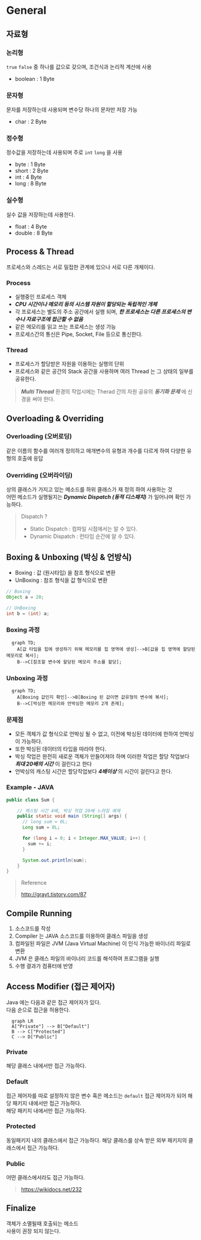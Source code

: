 # General

## 자료형

### 논리형

`true` `false` 중 하나를 값으로 갖으며, 조건식과 논리적 계산에 사용

* boolean : 1 Byte

### 문자형

문자를 저장하는데 사용되며 변수당 하나의 문자만 저장 가능

* char : 2 Byte

### 정수형

정수값을 저장하는데 사용되며 주로 `int` `long` 을 사용

* byte : 1 Byte
* short : 2 Byte
* int : 4 Byte
* long : 8 Byte

### 실수형

실수 값을 저장하는데 사용한다.

* float : 4 Byte
* double : 8 Byte

## Process & Thread

프로세스와 스레드는 서로 밀접한 관계에 있으나 서로 다른 개체이다.

### Process

* 실행중인 프로세스 객체
* _**CPU 시간이나 메모리 등의 시스템 자원이 할당되는 독립적인 개체**_
* 각 프로세스는 별도의 주소 공간에서 실행 되며, _**한 프로세스는 다른 프로세스의 변수나 자료구조에 접근할 수 없음**_
* 같은 메모리를 읽고 쓰는 프로세스는 생성 가능
* 프로세스간의 통신은 Pipe, Socket, File 등으로 통신한다.

### Thread

* 프로세스가 할당받은 자원을 이용하는 실행의 단위
* 프로세스와 같은 공간의 Stack 공간을 사용하며 여러 Thread 는 그 상태의 일부를 공유한다.

> _**Multi Thread**_ 환경의 작업시에는 Therad 간의 자원 공유의 _**동기화 문제**_ 에 신경을 써야 한다.

## Overloading & Overriding

### Overloading (오버로딩)

같은 이름의 함수를 여러개 정의하고 매개변수의 유형과 개수를 다르게 하여 다양한 유형의 호출에 응답

### Overriding (오버라이딩)

상의 클래스가 가지고 있는 메소드를 하위 클래스가 재 정의 하여 사용하는 것  
어떤 메소드가 실행될지는 _**Dynamic Dispatch (동적 디스패치)**_ 가 일어나며 확인 가능하다.

> Dispatch ?
> * Static Dispatch : 컴파일 시점에서는 알 수 있다.
> * Dynamic Dispatch : 런타임 순간에 알 수 있다.

## Boxing & Unboxing (박싱 & 언방식)

* Boxing : 값 (원시타입) 을 참조 형식으로 변환
* UnBoxing : 참조 형식을 값 형식으로 변환

```java
// Boxing
Object a = 20;

// UnBoxing
int b = (int) a;
```

### Boxing 과정

```mermaid
  graph TD;
    A[값 타입을 힙에 생성하기 위해 메모리를 힙 영역에 생성]-->B[값을 힙 영역에 할당된 메모리로 복사];
    B-->C[참조할 변수에 할당된 메모리 주소를 할당];
```

### Unboxing 과정

```mermaid
  graph TD;
    A[Boxing 값인지 확인]-->B[Boxing 된 값이면 값유형의 변수에 복사];
    B-->C[박싱한 메모리와 언박싱한 메모리 2개 존재];
```

### 문제점

* 모든 객체가 값 형식으로 언박싱 될 수 없고, 이전에 박싱된 데이터에 한하여 언박싱이 가능하다.  
* 또한 박싱된 데이터의 타입을 따라야 한다.  
* 박싱 작업은 완전히 새로운 객체가 만들어져야 하며 이러한 작업은 할당 작업보다 _**최대 20배의 시간**_ 이 걸린다고 한다  
* 언박싱의 캐스팅 시간은 할당작업보다 _**4배이상**_ 의 시간이 걸린다고 한다.

### Example - JAVA

```java
public class Sum {

    // 캐스팅 시간 4배, 박싱 작업 20배 느려짐 예제
    public static void main (String[] args) {
      // long sum = 0L;
      Long sum = 0L;

      for (long i = 0; i < Integer.MAX_VALUE; i++) {
        sum += i;
      }

      System.out.println(sum);
    }
}
```

> Reference
>
> http://grayt.tistory.com/87

## Compile Running

1. 소스코드를 작성
2. Compiler 는 JAVA 소스코드를 이용하여 클래스 파일을 생성
3. 컴파일된 파일은 JVM (Java Virtual Machine) 이 인식 가능한 바이너리 파일로 변환
4. JVM 은 클래스 파일의 바이너리 코드를 해석하여 프로그램을 실행
5. 수행 결과가 컴퓨터에 반영

## Access Modifier (접근 제어자)

Java 에는 다음과 같은 접근 제어자가 있다.  
다음 순으로 접근을 허용한다.

```mermaid
  graph LR
  A["Private"] --> B["Default"]
  B --> C["Protected"]
  C --> D["Public"]
```

### Private

해당 클래스 내에서만 접근 가능하다.

### Default

접근 제어자를 따로 설정하지 않은 변수 혹은 메소드는 `default` 접근 제어자가 되어 해당 패키지 내에서만 접근 가능하다.  
해당 패키지 내에서만 접근 가능하다.

### Protected

동일패키지 내의 클래스에서 접근 가능하다.
해당 클래스를 상속 받은 외부 패키지의 클래스에서 접근 가능하다.

### Public

어떤 클래스에서라도 접근 가능하다.

> https://wikidocs.net/232

## Finalize

객체가 소멸될때 호출되는 메소드  
사용이 권장 되지 않는다.